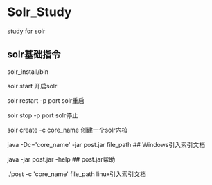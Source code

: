 # Solr_Study
study for solr

## solr基础指令

solr_install/bin

solr start                开启solr

solr restart -p port      solr重启

solr stop -p port         solr停止

solr create -c core_name  创建一个solr内核

java -Dc='core_name' -jar post.jar file_path ## Windows引入索引文档

java -jar post.jar -help  ## post.jar帮助

./post -c 'core_name' file_path              linux引入索引文档
